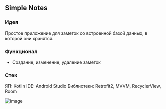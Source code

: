 ## Simple Notes
### Идея 
Простое приложение для заметок со встроенной базой данных, в которой они хранятся.
### Функционал
- Создание, изменение, удаление заметок
### Стек
ЯП: Kotlin
IDE: Android Studio
Библиотеки: Retrofit2, MVVM, RecyclerView, Room

![image](https://github.com/nagibator-hero/Simple-Notes/assets/112814993/5a520e82-b3f5-44e6-a84c-64dd01b3ee29)
